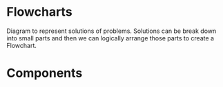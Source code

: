 # Flowcharts 

Diagram to represent solutions of problems.
Solutions can be break down into small parts and then we can logically arrange those parts to create a Flowchart.

# Components 

